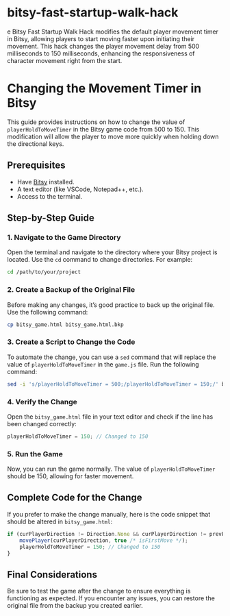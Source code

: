 # bitsy-fast-startup-walk-hack
e Bitsy Fast Startup Walk Hack modifies the default player movement timer in Bitsy, allowing players to start moving faster upon initiating their movement. This hack changes the player movement delay from 500 milliseconds to 150 milliseconds, enhancing the responsiveness of character movement right from the start.

# Changing the Movement Timer in Bitsy

This guide provides instructions on how to change the value of `playerHoldToMoveTimer` in the Bitsy game code from 500 to 150. This modification will allow the player to move more quickly when holding down the directional keys.

## Prerequisites

- Have [Bitsy](https://bitsy.itch.io/bitsy) installed.
- A text editor (like VSCode, Notepad++, etc.).
- Access to the terminal.

## Step-by-Step Guide

### 1. Navigate to the Game Directory

Open the terminal and navigate to the directory where your Bitsy project is located. Use the `cd` command to change directories. For example:

```bash
cd /path/to/your/project
```

### 2. Create a Backup of the Original File

Before making any changes, it’s good practice to back up the original file. Use the following command:

```bash
cp bitsy_game.html bitsy_game.html.bkp
```

### 3. Create a Script to Change the Code

To automate the change, you can use a `sed` command that will replace the value of `playerHoldToMoveTimer` in the `game.js` file. Run the following command:

```bash
sed -i 's/playerHoldToMoveTimer = 500;/playerHoldToMoveTimer = 150;/' bitsy_game.html
```

### 4. Verify the Change

Open the `bitsy_game.html` file in your text editor and check if the line has been changed correctly:

```javascript
playerHoldToMoveTimer = 150; // Changed to 150
```

### 5. Run the Game

Now, you can run the game normally. The value of `playerHoldToMoveTimer` should be 150, allowing for faster movement.

## Complete Code for the Change

If you prefer to make the change manually, here is the code snippet that should be altered in `bitsy_game.html`:

```javascript
if (curPlayerDirection != Direction.None && curPlayerDirection != prevPlayerDirection) {
    movePlayer(curPlayerDirection, true /* isFirstMove */);
    playerHoldToMoveTimer = 150; // Changed to 150
}
```

## Final Considerations

Be sure to test the game after the change to ensure everything is functioning as expected. If you encounter any issues, you can restore the original file from the backup you created earlier.
